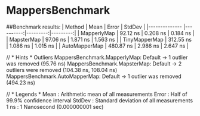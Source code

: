 # MappersBenchmark

##Benchmark results:
|        Method |      Mean |    Error |   StdDev |
|-------------- |----------:|---------:|---------:|
|   MapperlyMap |  92.12 ns | 0.208 ns | 0.184 ns |
|    MapsterMap |  97.06 ns | 1.871 ns | 1.563 ns |
| TinyMapperMap | 312.55 ns | 1.086 ns | 1.015 ns |
| AutoMapperMap | 480.87 ns | 2.986 ns | 2.647 ns |

// * Hints *
Outliers
  MappersBenchmark.MapperlyMap: Default   -> 1 outlier  was  removed (95.76 ns)
  MappersBenchmark.MapsterMap: Default    -> 2 outliers were removed (104.38 ns, 108.04 ns)
  MappersBenchmark.AutoMapperMap: Default -> 1 outlier  was  removed (494.23 ns)

// * Legends *
  Mean   : Arithmetic mean of all measurements
  Error  : Half of 99.9% confidence interval
  StdDev : Standard deviation of all measurements
  1 ns   : 1 Nanosecond (0.000000001 sec)
